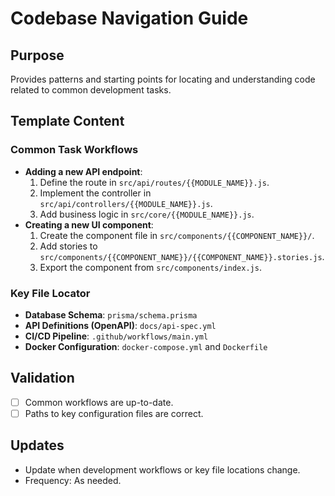 # Codebase Navigation Guide

## Purpose
Provides patterns and starting points for locating and understanding code related to common development tasks.

## Template Content

### Common Task Workflows
- **Adding a new API endpoint**:
  1. Define the route in `src/api/routes/{{MODULE_NAME}}.js`.
  2. Implement the controller in `src/api/controllers/{{MODULE_NAME}}.js`.
  3. Add business logic in `src/core/{{MODULE_NAME}}.js`.
- **Creating a new UI component**:
  1. Create the component file in `src/components/{{COMPONENT_NAME}}/`.
  2. Add stories to `src/components/{{COMPONENT_NAME}}/{{COMPONENT_NAME}}.stories.js`.
  3. Export the component from `src/components/index.js`.

### Key File Locator
- **Database Schema**: `prisma/schema.prisma`
- **API Definitions (OpenAPI)**: `docs/api-spec.yml`
- **CI/CD Pipeline**: `.github/workflows/main.yml`
- **Docker Configuration**: `docker-compose.yml` and `Dockerfile`

## Validation
- [ ] Common workflows are up-to-date.
- [ ] Paths to key configuration files are correct.

## Updates
- Update when development workflows or key file locations change.
- Frequency: As needed.
